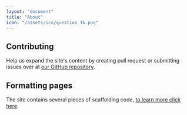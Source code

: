 ```yaml
---
layout: "document"
title: "About"
icon: "/assets/ico/question_16.png"
---
```


## Contributing

Help us expand the site's content by creating pull request or submitting issues over at [our GitHub repository](https://github.com/WinClassic/winclassic.github.io/).

<!--more-->

## Formatting pages

The site contains several pieces of scaffolding code, [to learn more click here](/formatting).